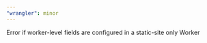 ```yaml
---
"wrangler": minor
---
```


Error if worker-level fields are configured in a static-site only Worker
